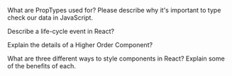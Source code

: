 What are PropTypes used for? Please describe why it's important to type check our data in JavaScript.

Describe a life-cycle event in React?

Explain the details of a Higher Order Component?

What are three different ways to style components in React? Explain some of the benefits of each.